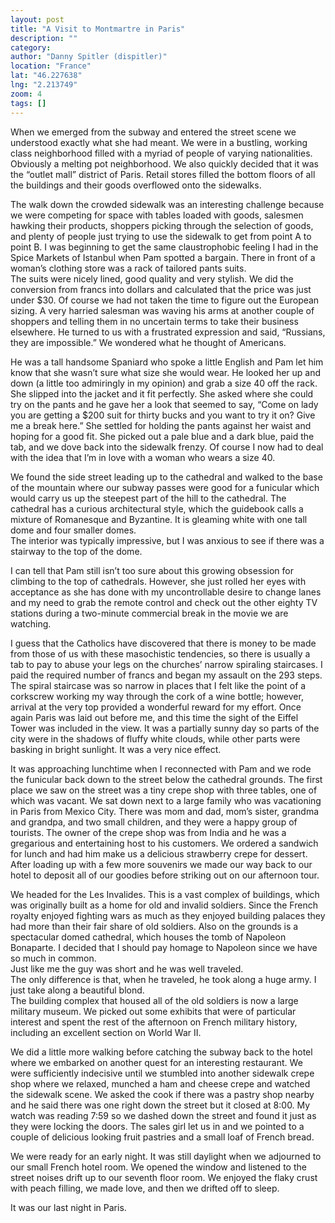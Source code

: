 ```yaml
---
layout: post
title: "A Visit to Montmartre in Paris"
description: ""
category:
author: "Danny Spitler (dispitler)"
location: "France"
lat: "46.227638"
lng: "2.213749"
zoom: 4
tags: []
---
```



When we emerged from the subway and entered the street 
scene we understood exactly what she had meant.  We were in 
a bustling, working class neighborhood filled with a myriad 
of people of varying nationalities.  Obviously a melting 
pot neighborhood.  We also quickly decided that it was 
the “outlet mall” district of Paris.  Retail stores filled 
the bottom floors of all the buildings and their goods 
overflowed onto the sidewalks.

The walk down the crowded sidewalk was an interesting 
challenge because we were competing for space with tables 
loaded with goods, salesmen hawking their products, 
shoppers picking through the selection of goods, and plenty 
of people just trying to use the sidewalk to get from point 
A to point B.  I was beginning to get the same 
claustrophobic feeling I had in the Spice Markets of 
Istanbul when Pam spotted a bargain.  There in front of a 
woman’s clothing store was a rack of tailored pants suits.  
The suits were nicely lined, good quality and very 
stylish.  We did the conversion from francs into dollars 
and calculated that the price was just under $30.  Of 
course we had not taken the time to figure out the European 
sizing.  A very harried salesman was waving his arms at 
another couple of shoppers and telling them in no uncertain 
terms to take their business elsewhere.  He turned to us 
with a frustrated expression and said, “Russians, they are 
impossible.”  We wondered what he thought of Americans.

He was a tall handsome Spaniard who spoke a little English 
and Pam let him know that she wasn’t sure what size she 
would wear.  He looked her up and down (a little too 
admiringly in my opinion) and grab a size 40 off the rack.  
She slipped into the jacket and it fit perfectly.  She 
asked where she could try on the pants and he gave her a 
look that seemed to say, “Come on lady you are getting a 
$200 suit for thirty bucks and you want to try it on?  Give 
me a break here.”  She settled for holding the pants 
against her waist and hoping for a good fit.  She picked 
out a pale blue and a dark blue, paid the tab, and we dove 
back into the sidewalk frenzy.  Of course I now had to deal 
with the idea that I’m in love with a woman who wears a 
size 40.

We found the side street leading up to the cathedral and 
walked to the base of the mountain where our subway passes 
were good for a funicular which would carry us up the 
steepest part of the hill to the cathedral.  The cathedral 
has a curious architectural style, which the guidebook 
calls a mixture of Romanesque and Byzantine.  It is 
gleaming white with one tall dome and four smaller domes.  
The interior was typically impressive, but I was anxious to 
see if there was a stairway to the top of the dome.

I can tell that Pam still isn’t too sure about this growing 
obsession for climbing to the top of cathedrals.  However, 
she just rolled her eyes with acceptance as she has done 
with my uncontrollable desire to change lanes and my need 
to grab the remote control and check out the other eighty 
TV stations during a two-minute commercial break in the 
movie we are watching.

I guess that the Catholics have discovered that there is 
money to be made from those of us with these masochistic 
tendencies, so there is usually a tab to pay to abuse your 
legs on the churches’ narrow spiraling staircases.  I paid 
the required number of francs and began my assault on the 
293 steps.  The spiral staircase was so narrow in places 
that I felt like the point of a corkscrew working my way 
through the cork of a wine bottle; however, arrival at the 
very top provided a wonderful reward for my effort.  Once 
again Paris was laid out before me, and this time the sight 
of the Eiffel Tower was included in the view.  It was a 
partially sunny day so parts of the city were in the 
shadows of fluffy white clouds, while other parts were 
basking in bright sunlight.  It was a very nice effect.

It was approaching lunchtime when I reconnected with Pam 
and we rode the funicular back down to the street below the 
cathedral grounds.  The first place we saw on the street 
was a tiny crepe shop with three tables, one of which was 
vacant.  We sat down next to a large family who was 
vacationing in Paris from Mexico City.  There was mom and 
dad, mom’s sister, grandma and grandpa, and two small 
children, and they were a happy group of tourists.  The 
owner of the crepe shop was from India and he was a 
gregarious and entertaining host to his customers.  We 
ordered a sandwich for lunch and had him make us a 
delicious strawberry crepe for dessert.  After loading up 
with a few more souvenirs we made our way back to our hotel 
to deposit all of our goodies before striking out on our 
afternoon tour.

We headed for the Les Invalides.  This is a vast complex of 
buildings, which was originally built as a home for old and 
invalid soldiers.  Since the French royalty enjoyed 
fighting wars as much as they enjoyed building palaces they 
had more than their fair share of old soldiers.  Also on 
the grounds is a spectacular domed cathedral, which houses 
the tomb of Napoleon Bonaparte.  I decided that I should 
pay homage to Napoleon since we have so much in common.  
Just like me the guy was short and he was well traveled.  
The only difference is that, when he traveled, he took 
along a huge army.  I just take along a beautiful blond.  
The building complex that housed all of the old soldiers is 
now a large military museum.  We picked out some exhibits 
that were of particular interest and spent the rest of the 
afternoon on French military history, including an 
excellent section on World War II.

We did a little more walking before catching the subway 
back to the hotel where we embarked on another quest for an 
interesting restaurant.  We were sufficiently indecisive 
until we stumbled into another sidewalk crepe shop where we 
relaxed, munched a ham and cheese crepe and watched the 
sidewalk scene.  We asked the cook if there was a pastry 
shop nearby and he said there was one right down the street 
but it closed at 8:00.  My watch was reading 7:59 so we 
dashed down the street and found it just as they were 
locking the doors.  The sales girl let us in and we pointed 
to a couple of delicious looking fruit pastries and a small 
loaf of French bread.

We were ready for an early night.  It was still daylight 
when we adjourned to our small French hotel room.  We 
opened the window and listened to the street noises drift 
up to our seventh floor room.  We enjoyed the flaky crust 
with peach filling, we made love, and then we drifted off 
to sleep.

It was our last night in Paris.





